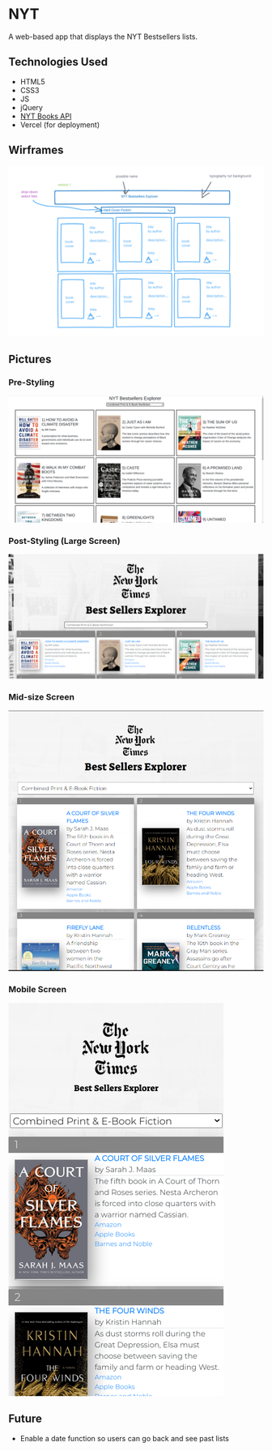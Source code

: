 # NYT

A web-based app that displays the NYT Bestsellers lists.

## Technologies Used
- HTML5
- CSS3
- JS
- jQuery
- [NYT Books API](https://developer.nytimes.com/docs/books-product/1/overview/)
- Vercel (for deployment)

##  Wirframes 

![wireframev1](./img/wireframev1.png)

## Pictures

### Pre-Styling

![Pre-Style](./img/Pre-Style.png)

### Post-Styling (Large Screen)

![Post-Style](./img/Post-Style.png)

### Mid-size Screen

![Mid-Size](./img/mid-size.png)

### Mobile Screen

![Mobile](./img/mobile.png)

## Future 

- Enable a date function so users can go back and see past lists
